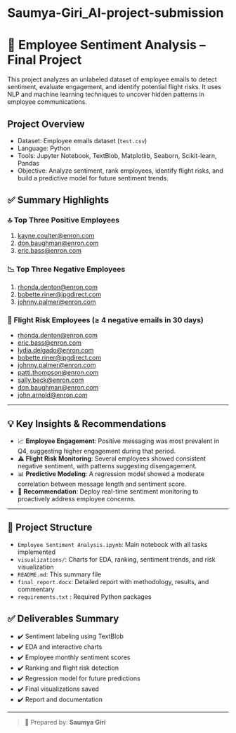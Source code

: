 # Saumya-Giri_AI-project-submission
# 🧠 Employee Sentiment Analysis – Final Project

This project analyzes an unlabeled dataset of employee emails to detect sentiment, evaluate engagement, and identify potential flight risks. It uses NLP and machine learning techniques to uncover hidden patterns in employee communications.

##  Project Overview

- Dataset: Employee emails dataset (`test.csv`)
- Language: Python
- Tools: Jupyter Notebook, TextBlob, Matplotlib, Seaborn, Scikit-learn, Pandas
- Objective: Analyze sentiment, rank employees, identify flight risks, and build a predictive model for future sentiment trends.

## ✅ Summary Highlights

### 🔝 Top Three Positive Employees
1. kayne.coulter@enron.com  
2. don.baughman@enron.com  
3. eric.bass@enron.com 

### 📉 Top Three Negative Employees
1.   rhonda.denton@enron.com  
2.   bobette.riner@ipgdirect.com  
3.   johnny.palmer@enron.com 

### 🚨 Flight Risk Employees (≥ 4 negative emails in 30 days)
- rhonda.denton@enron.com
- eric.bass@enron.com
- lydia.delgado@enron.com
- bobette.riner@ipgdirect.com
- johnny.palmer@enron.com
- patti.thompson@enron.com
- sally.beck@enron.com
- don.baughman@enron.com
- john.arnold@enron.com

---

## 💡 Key Insights & Recommendations

- 📈 **Employee Engagement**: Positive messaging was most prevalent in Q4, suggesting higher engagement during that period.
- ⚠️ **Flight Risk Monitoring**: Several employees showed consistent negative sentiment, with patterns suggesting disengagement.
- 📊 **Predictive Modeling**: A regression model showed a moderate correlation between message length and sentiment score.
- 📌 **Recommendation**: Deploy real-time sentiment monitoring to proactively address employee concerns.

---

## 📁 Project Structure

- `Employee Sentiment Analysis.ipynb`: Main notebook with all tasks implemented
- `visualizations/`: Charts for EDA, ranking, sentiment trends, and risk visualization
- `README.md`: This summary file
- `final_report.docx`: Detailed report with methodology, results, and commentary
- `requirements.txt`  :  Required Python packages

## ✅ Deliverables Summary

- ✔️ Sentiment labeling using TextBlob
- ✔️ EDA and interactive charts
- ✔️ Employee monthly sentiment scores
- ✔️ Ranking and flight risk detection
- ✔️ Regression model for future predictions
- ✔️ Final visualizations saved
- ✔️ Report and documentation

---

> 💼 Prepared by: **Saumya Giri**
